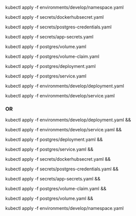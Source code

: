 

kubectl apply -f environments/develop/namespace.yaml 

kubectl apply -f secrets/dockerhubsecret.yaml 

kubectl apply -f secrets/postgres-credentials.yaml

kubectl apply -f secrets/app-secrets.yaml

kubectl apply -f  postgres/volume.yaml 

kubectl apply -f  postgres/volume-claim.yaml 

kubectl apply -f  postgres/deployment.yaml 

kubectl apply -f  postgres/service.yaml 

kubectl apply -f  environments/develop/deployment.yaml 

kubectl apply -f  environments/develop/service.yaml 

### OR

kubectl apply -f environments/develop/deployment.yaml &&

kubectl apply -f environments/develop/service.yaml &&

kubectl apply -f postgres/deployment.yaml &&

kubectl apply -f postgres/service.yaml &&

kubectl apply -f secrets/dockerhubsecret.yaml &&

kubectl apply -f secrets/postgres-credentials.yaml &&

kubectl apply -f secrets/app-secrets.yaml &&

kubectl apply -f postgres/volume-claim.yaml &&

kubectl apply -f postgres/volume.yaml &&

kubectl apply -f environments/develop/namespace.yaml 

